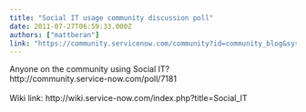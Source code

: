 ```yaml
---
title: "Social IT usage community discussion poll"
date: 2011-07-27T06:59:33.000Z
authors: ["mattberan"]
link: "https://community.servicenow.com/community?id=community_blog&sys_id=9cfd622ddbd0dbc01dcaf3231f9619fe"
---
```

<p>Anyone on the community using Social IT? <br />http://community.service-now.com/poll/7181<br /><br />Wiki link: http://wiki.service-now.com/index.php?title=Social_IT</p>